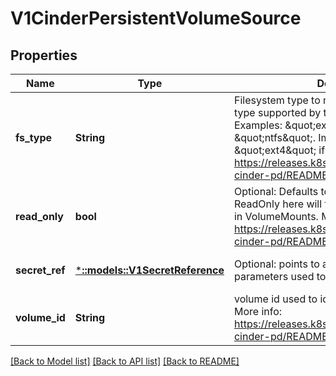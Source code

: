 # V1CinderPersistentVolumeSource

## Properties
Name | Type | Description | Notes
------------ | ------------- | ------------- | -------------
**fs_type** | **String** | Filesystem type to mount. Must be a filesystem type supported by the host operating system. Examples: \&quot;ext4\&quot;, \&quot;xfs\&quot;, \&quot;ntfs\&quot;. Implicitly inferred to be \&quot;ext4\&quot; if unspecified. More info: https://releases.k8s.io/HEAD/examples/mysql-cinder-pd/README.md | [optional] [default to null]
**read_only** | **bool** | Optional: Defaults to false (read/write). ReadOnly here will force the ReadOnly setting in VolumeMounts. More info: https://releases.k8s.io/HEAD/examples/mysql-cinder-pd/README.md | [optional] [default to null]
**secret_ref** | [***::models::V1SecretReference**](v1.SecretReference.md) | Optional: points to a secret object containing parameters used to connect to OpenStack. | [optional] [default to null]
**volume_id** | **String** | volume id used to identify the volume in cinder More info: https://releases.k8s.io/HEAD/examples/mysql-cinder-pd/README.md | [default to null]

[[Back to Model list]](../README.md#documentation-for-models) [[Back to API list]](../README.md#documentation-for-api-endpoints) [[Back to README]](../README.md)


